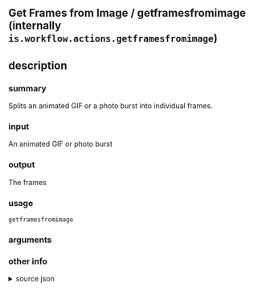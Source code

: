 
## Get Frames from Image / getframesfromimage (internally `is.workflow.actions.getframesfromimage`)



## description
### summary
Splits an animated GIF or a photo burst into individual frames.

### input
An animated GIF or photo burst

### output
The frames

### usage
`getframesfromimage `

### arguments


### other info

<details><summary>source json</summary>
```json
{
	"ActionClass": "WFGetFramesFromImageAction",
	"ActionKeywords": [
		"animated",
		"gif",
		"burst",
		"split",
		"individual",
		"explode",
		"separate"
	],
	"Category": "Photos & Video",
	"CreationDate": "2015-12-08T08:00:00.000Z",
	"Description": {
		"DescriptionInput": "An animated GIF or photo burst",
		"DescriptionResult": "The frames",
		"DescriptionSummary": "Splits an animated GIF or a photo burst into individual frames."
	},
	"IconName": "GIF.png",
	"Input": {
		"Multiple": false,
		"Required": true,
		"Types": [
			"com.compuserve.gif"
		]
	},
	"InputPassthrough": false,
	"Name": "Get Frames from Image",
	"Output": {
		"Multiple": true,
		"OutputName": "Frames from Image",
		"Types": [
			"WFImageContentItem",
			"WFPhotoMediaContentItem"
		]
	},
	"ShortName": "Get Frames",
	"Subcategory": "GIFs"
}
```
</details>
